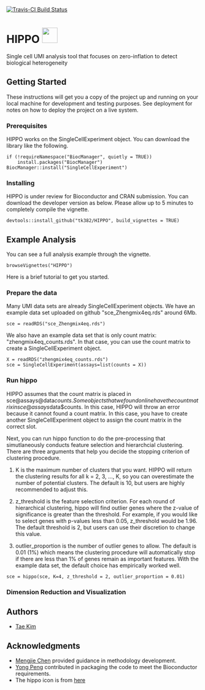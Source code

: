 [![Travis-CI Build Status](https://travis-ci.com/tk382/HIPPO.svg?branch=master)](https://travis-ci.org/tk382/HIPPO)
<!-- [![CRAN status](https://www.r-pkg.org/badges/version/DynamicCorrelation)](https://cran.r-project.org/package=DynamicCorrelation)-->

# HIPPO <img src="https://github.com/tk382/HIPPO/blob/master/hippo_image.png" width="40">


Single cell UMI analysis tool that focuses on zero-inflation to detect biological heterogeneity

## Getting Started

These instructions will get you a copy of the project up and running on your local machine for development and testing purposes. See deployment for notes on how to deploy the project on a live system.

### Prerequisites

HIPPO works on the SingleCellExperiment object. You can download the library like the following.

```
if (!requireNamespace("BiocManager", quietly = TRUE))
    install.packages("BiocManager")
BiocManager::install("SingleCellExperiment")
```

### Installing

HIPPO is under review for Bioconductor and CRAN submission. You can download the developer version as below. Please allow up to 5 minutes to completely compile the vignette.

```
devtools::install_github("tk382/HIPPO", build_vignettes = TRUE)
```

## Example Analysis

You can see a full analysis example through the vignette. 

```
browseVignettes("HIPPO")
```

Here is a brief tutorial to get you started.

### Prepare the data

Many UMI data sets are already SingleCellExperiment objects. We have an example data set uploaded on github "sce_Zhengmix4eq.rds" around 6Mb. 

```
sce = readRDS("sce_Zhengmix4eq.rds")
```

We also have an example data set that is only count matrix: "zhengmix4eq_counts.rds". In that case, you can use the count matrix to create a SingleCellExperiment object.

```
X = readRDS("zhengmix4eq_counts.rds")
sce = SingleCellExperiment(assays=list(counts = X))
```

### Run hippo

HIPPO assumes that the count matrix is placed in sce@assays@data$counts. Some objects that we found online have the count matrix in sce@assays$data$counts. In this case, HIPPO will throw an error because it cannot found a count matrix. In this case, you have to create another SingleCellExperiment object to assign the count matrix in the correct slot.

Next, you can run hippo function to do the pre-processing that simutlaneously conducts feature selection and hierarchcial clustering. There are three arguments that help you decide the stopping criterion of clustering procedure.

1. K is the maximum number of clusters that you want. HIPPO will return the clustering results for all k = 2, 3, ..., K, so you can overestimate the number of potential clusters. The default is 10, but users are highly recommended to adjust this.

2. z_threshold is the feature selection criterion. For each round of hierarchical clustering, hippo will find outlier genes where the z-value of significance is greater than the threshold. For example, if you would like to select genes with p-values less than 0.05, z_threshold would be 1.96. The default threshold is 2, but users can use their discretion to change this value.

3. outlier_proportion is the number of outlier genes to allow. The default is 0.01 (1\%) which means the clustering procedure will automatically stop if there are less than 1\% of genes remain as important features. With the example data set, the default choice has empirically worked well.

```
sce = hippo(sce, K=4, z_threshold = 2, outlier_proportion = 0.01)
```

### Dimension Reduction and Visualization

## Authors

* [Tae Kim](https://github.com/tk382)

## Acknowledgments

* [Mengjie Chen](http://www.mengjiechen.com) provided guidance in methodology development.
* [Yong Peng](https://github.com/bigdataage) contributed in packaging the code to meet the Bioconductor requirements.
* The hippo icon is from [here](https://www.needpix.com/photo/178308/hippo-head-cartoon-cute-grey-zoo-wildlife)
